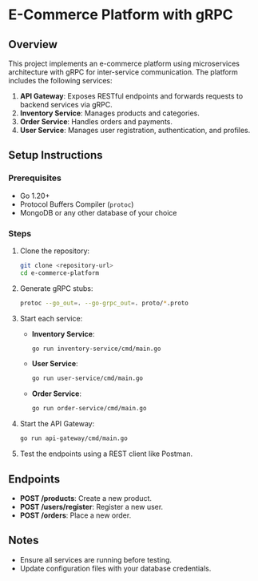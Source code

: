 # E-Commerce Platform with gRPC

## Overview

This project implements an e-commerce platform using microservices architecture with gRPC for inter-service communication. The platform includes the following services:

1. **API Gateway**: Exposes RESTful endpoints and forwards requests to backend services via gRPC.
2. **Inventory Service**: Manages products and categories.
3. **Order Service**: Handles orders and payments.
4. **User Service**: Manages user registration, authentication, and profiles.

## Setup Instructions

### Prerequisites

- Go 1.20+
- Protocol Buffers Compiler (`protoc`)
- MongoDB or any other database of your choice

### Steps

1. Clone the repository:
   ```bash
   git clone <repository-url>
   cd e-commerce-platform
   ```

2. Generate gRPC stubs:
   ```bash
   protoc --go_out=. --go-grpc_out=. proto/*.proto
   ```

3. Start each service:
   - **Inventory Service**:
     ```bash
     go run inventory-service/cmd/main.go
     ```
   - **User Service**:
     ```bash
     go run user-service/cmd/main.go
     ```
   - **Order Service**:
     ```bash
     go run order-service/cmd/main.go
     ```

4. Start the API Gateway:
   ```bash
   go run api-gateway/cmd/main.go
   ```

5. Test the endpoints using a REST client like Postman.

## Endpoints

- **POST /products**: Create a new product.
- **POST /users/register**: Register a new user.
- **POST /orders**: Place a new order.

## Notes

- Ensure all services are running before testing.
- Update configuration files with your database credentials.
